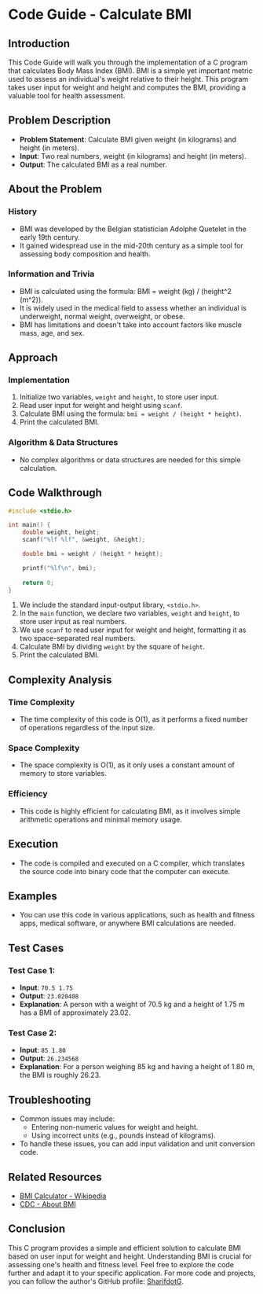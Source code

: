 # Code Guide - Calculate BMI

## Introduction
This Code Guide will walk you through the implementation of a C program that calculates Body Mass Index (BMI). BMI is a simple yet important metric used to assess an individual's weight relative to their height. This program takes user input for weight and height and computes the BMI, providing a valuable tool for health assessment.

## Problem Description
- **Problem Statement**: Calculate BMI given weight (in kilograms) and height (in meters).
- **Input**: Two real numbers, weight (in kilograms) and height (in meters).
- **Output**: The calculated BMI as a real number.

## About the Problem
### History
- BMI was developed by the Belgian statistician Adolphe Quetelet in the early 19th century.
- It gained widespread use in the mid-20th century as a simple tool for assessing body composition and health.

### Information and Trivia
- BMI is calculated using the formula: BMI = weight (kg) / (height^2 (m^2)).
- It is widely used in the medical field to assess whether an individual is underweight, normal weight, overweight, or obese.
- BMI has limitations and doesn't take into account factors like muscle mass, age, and sex.

## Approach
### Implementation
1. Initialize two variables, `weight` and `height`, to store user input.
2. Read user input for weight and height using `scanf`.
3. Calculate BMI using the formula: `bmi = weight / (height * height)`.
4. Print the calculated BMI.

### Algorithm & Data Structures
- No complex algorithms or data structures are needed for this simple calculation.

## Code Walkthrough
```c
#include <stdio.h>

int main() {
    double weight, height;
    scanf("%lf %lf", &weight, &height);

    double bmi = weight / (height * height);

    printf("%lf\n", bmi);
    
    return 0;
}
```

1. We include the standard input-output library, `<stdio.h>`.
2. In the `main` function, we declare two variables, `weight` and `height`, to store user input as real numbers.
3. We use `scanf` to read user input for weight and height, formatting it as two space-separated real numbers.
4. Calculate BMI by dividing `weight` by the square of `height`.
5. Print the calculated BMI.

## Complexity Analysis
### Time Complexity
- The time complexity of this code is O(1), as it performs a fixed number of operations regardless of the input size.

### Space Complexity
- The space complexity is O(1), as it only uses a constant amount of memory to store variables.

### Efficiency
- This code is highly efficient for calculating BMI, as it involves simple arithmetic operations and minimal memory usage.

## Execution
- The code is compiled and executed on a C compiler, which translates the source code into binary code that the computer can execute.

## Examples
- You can use this code in various applications, such as health and fitness apps, medical software, or anywhere BMI calculations are needed.

## Test Cases
### Test Case 1:
- **Input**: `70.5 1.75`
- **Output**: `23.020408`
- **Explanation**: A person with a weight of 70.5 kg and a height of 1.75 m has a BMI of approximately 23.02.

### Test Case 2:
- **Input**: `85 1.80`
- **Output**: `26.234568`
- **Explanation**: For a person weighing 85 kg and having a height of 1.80 m, the BMI is roughly 26.23.

## Troubleshooting
- Common issues may include:
  - Entering non-numeric values for weight and height.
  - Using incorrect units (e.g., pounds instead of kilograms).
- To handle these issues, you can add input validation and unit conversion code.

## Related Resources
- [BMI Calculator - Wikipedia](https://en.wikipedia.org/wiki/Body_mass_index)
- [CDC - About BMI](https://www.cdc.gov/healthyweight/assessing/bmi/index.html)

## Conclusion
This C program provides a simple and efficient solution to calculate BMI based on user input for weight and height. Understanding BMI is crucial for assessing one's health and fitness level. Feel free to explore the code further and adapt it to your specific application. For more code and projects, you can follow the author's GitHub profile: [SharifdotG](https://github.com/SharifdotG).